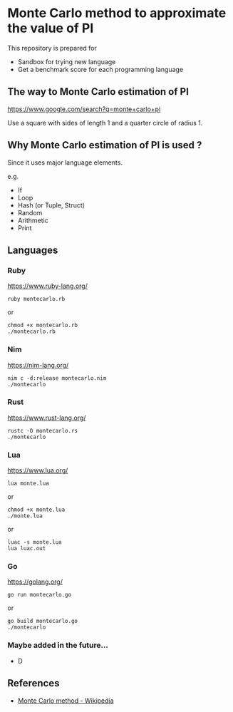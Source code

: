 # Monte Carlo method to approximate the value of PI

This repository is prepared for

- Sandbox for trying new language
- Get a benchmark score for each programming language

## The way to Monte Carlo estimation of PI

https://www.google.com/search?q=monte+carlo+pi

Use a square with sides of length 1 and a quarter circle of radius 1.

## Why Monte Carlo estimation of PI is used ?

Since it uses major language elements.

e.g.
- If
- Loop
- Hash (or Tuple, Struct)
- Random
- Arithmetic
- Print

## Languages

### Ruby

https://www.ruby-lang.org/

```
ruby montecarlo.rb
```

or

```
chmod +x montecarlo.rb
./montecarlo.rb
```

### Nim

https://nim-lang.org/

```
nim c -d:release montecarlo.nim
./montecarlo
```

### Rust

https://www.rust-lang.org/

```
rustc -O montecarlo.rs
./montecarlo
```

### Lua

https://www.lua.org/

```
lua monte.lua
```

or

```
chmod +x monte.lua
./monte.lua
```

or

```
luac -s monte.lua
lua luac.out
```

### Go

https://golang.org/

```
go run montecarlo.go
```

or

```
go build montecarlo.go
./montecarlo
```

### Maybe added in the future...

- D

## References

- [Monte Carlo method - Wikipedia](https://en.wikipedia.org/wiki/Monte_Carlo_method)


